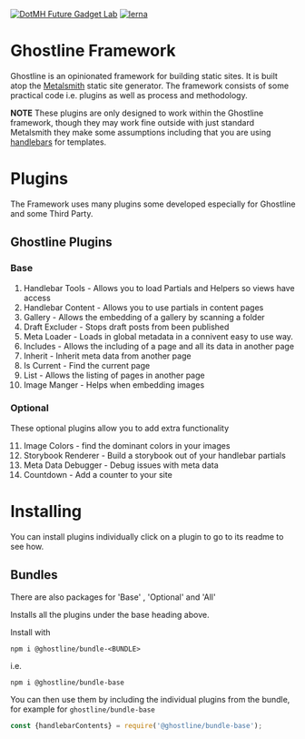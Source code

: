 
[![DotMH Future Gadget Lab](https://img.shields.io/badge/DotMH-.dev-red.svg?style=flat-square)](https://www.dotmh.io)
[![lerna](https://img.shields.io/badge/maintained%20with-lerna-cc00ff.svg?style=flat-square)](https://lerna.js.org/)

# Ghostline Framework

Ghostline is an opinionated framework for building static sites. It is built atop the [Metalsmith](https://metalsmith.io/) static site generator. The framework consists of some practical code i.e. plugins as well as process and methodology. 

__NOTE__
These plugins are only designed to work within the Ghostline framework, though they may work fine outside
with just standard Metalsmith they make some assumptions including that you are using [handlebars](https://handlebarsjs.com/) for templates.  

# Plugins

The Framework uses many plugins some developed especially for Ghostline and some Third Party.

## Ghostline Plugins
### Base
1. Handlebar Tools - Allows you to load Partials and Helpers so views have access
2. Handlebar Content - Allows you to use partials in content pages
3. Gallery - Allows the embedding of a gallery by scanning a folder
4. Draft Excluder - Stops draft posts from been published
5. Meta Loader - Loads in global metadata in a connivent easy to use way. 
6. Includes - Allows the including of a page and all its data in another page
7. Inherit - Inherit meta data from another page
8. Is Current - Find the current page
9. List - Allows the listing of pages in another page
10. Image Manger - Helps when embedding images

### Optional

These optional plugins allow you to add extra functionality

11. Image Colors - find the dominant colors in your images
12. Storybook Renderer - Build a storybook out of your handlebar partials
13. Meta Data Debugger - Debug issues with meta data
14. Countdown - Add a counter to your site

# Installing 

You can install plugins individually click on a plugin to go to its readme to see how.

## Bundles
There are also packages for 'Base' , 'Optional' and 'All'

Installs all the plugins under the base heading above.

Install with

```base
npm i @ghostline/bundle-<BUNDLE>
```

i.e.

```bash
npm i @ghostline/bundle-base 
```

You can then use them by including the individual plugins from the bundle, for example for `ghostline/bundle-base`

```javascript
const {handlebarContents} = require('@ghostline/bundle-base');

```
